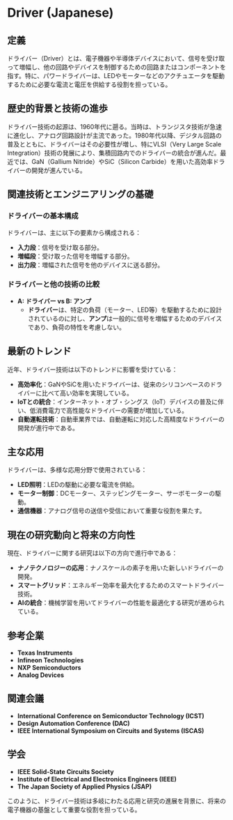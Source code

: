 # Driver (Japanese)

## 定義
ドライバー（Driver）とは、電子機器や半導体デバイスにおいて、信号を受け取って増幅し、他の回路やデバイスを制御するための回路またはコンポーネントを指す。特に、パワードライバーは、LEDやモーターなどのアクチュエータを駆動するために必要な電流と電圧を供給する役割を担っている。

## 歴史的背景と技術の進歩
ドライバー技術の起源は、1960年代に遡る。当時は、トランジスタ技術が急速に進化し、アナログ回路設計が主流であった。1980年代以降、デジタル回路の普及とともに、ドライバーはその必要性が増し、特にVLSI（Very Large Scale Integration）技術の発展により、集積回路内でのドライバーの統合が進んだ。最近では、GaN（Gallium Nitride）やSiC（Silicon Carbide）を用いた高効率ドライバーの開発が進んでいる。

## 関連技術とエンジニアリングの基礎
### ドライバーの基本構成
ドライバーは、主に以下の要素から構成される：
- **入力段**：信号を受け取る部分。
- **増幅段**：受け取った信号を増幅する部分。
- **出力段**：増幅された信号を他のデバイスに送る部分。

### ドライバーと他の技術の比較
- **A: ドライバー vs B: アンプ**
  - **ドライバー**は、特定の負荷（モーター、LED等）を駆動するために設計されているのに対し、**アンプ**は一般的に信号を増幅するためのデバイスであり、負荷の特性を考慮しない。

## 最新のトレンド
近年、ドライバー技術は以下のトレンドに影響を受けている：
- **高効率化**：GaNやSiCを用いたドライバーは、従来のシリコンベースのドライバーに比べて高い効率を実現している。
- **IoTとの統合**：インターネット・オブ・シングス（IoT）デバイスの普及に伴い、低消費電力で高性能なドライバーの需要が増加している。
- **自動運転技術**：自動車業界では、自動運転に対応した高精度なドライバーの開発が進行中である。

## 主な応用
ドライバーは、多様な応用分野で使用されている：
- **LED照明**：LEDの駆動に必要な電流を供給。
- **モーター制御**：DCモーター、ステッピングモーター、サーボモーターの駆動。
- **通信機器**：アナログ信号の送信や受信において重要な役割を果たす。

## 現在の研究動向と将来の方向性
現在、ドライバーに関する研究は以下の方向で進行中である：
- **ナノテクノロジーの応用**：ナノスケールの素子を用いた新しいドライバーの開発。
- **スマートグリッド**：エネルギー効率を最大化するためのスマートドライバー技術。
- **AIの統合**：機械学習を用いてドライバーの性能を最適化する研究が進められている。

## 参考企業
- **Texas Instruments**
- **Infineon Technologies**
- **NXP Semiconductors**
- **Analog Devices**

## 関連会議
- **International Conference on Semiconductor Technology (ICST)**
- **Design Automation Conference (DAC)**
- **IEEE International Symposium on Circuits and Systems (ISCAS)**

## 学会
- **IEEE Solid-State Circuits Society**
- **Institute of Electrical and Electronics Engineers (IEEE)**
- **The Japan Society of Applied Physics (JSAP)**

このように、ドライバー技術は多岐にわたる応用と研究の進展を背景に、将来の電子機器の基盤として重要な役割を担っている。